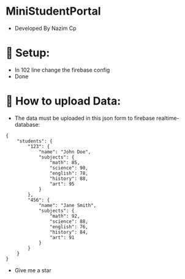 # MiniStudentPortal

* Developed By Nazim Cp

# :robot: Setup:
* In 102 line change the firebase config
* Done

# 🧬 How to upload Data:
* The data must be uploaded in this json form to firebase realtime-database:
```
{
    "students": {
        "123": {
            "name": "John Doe",
            "subjects": {
                "math": 85,
                "science": 90,
                "english": 78,
                "history": 88,
                "art": 95
            }
        },
        "456": {
            "name": "Jane Smith",
            "subjects": {
                "math": 92,
                "science": 88,
                "english": 76,
                "history": 84,
                "art": 91
            }
        }
    }
}

```

* Give me a star
